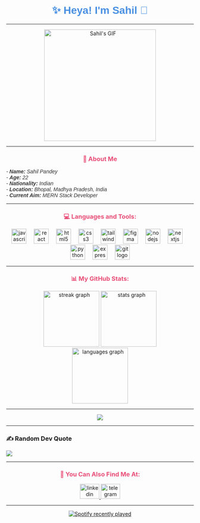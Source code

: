<h1 align="center" style="font-family: 'Arial', sans-serif; color: #4a90e2;">✨ Heya! I'm Sahil 👋</h1>

---

<p align="center">
  <img height="300" src="https://i.pinimg.com/originals/e1/7a/b9/e17ab9681bec36303a67cd0e13a7b170.gif" alt="Sahil's GIF">
</p>

---

<h3 align="center" style="color: #e94e77;">📖 About Me</h3>

<p align="left" style="font-family: 'Arial', sans-serif; color: #333;">
  <i>
    - <b>Name:</b> Sahil Pandey<br>
    - <b>Age:</b> 22<br>
    - <b>Nationality:</b> Indian<br>
    - <b>Location:</b> Bhopal, Madhya Pradesh, India<br>
    - <b>Current Aim:</b> MERN Stack Developer
  </i>
</p>

---

<h3 align="center" style="color: #e94e77;">💻 Languages and Tools:</h3>

<div align="center">
  <img src="https://cdn.jsdelivr.net/gh/devicons/devicon/icons/javascript/javascript-original.svg" height="40" alt="javascript logo"  />
  <img width="12" />
  <img src="https://cdn.jsdelivr.net/gh/devicons/devicon/icons/react/react-original.svg" height="40" alt="react logo"  />
  <img width="12" />
  <img src="https://cdn.jsdelivr.net/gh/devicons/devicon/icons/html5/html5-original.svg" height="40" alt="html5 logo"  />
  <img width="12" />
  <img src="https://cdn.jsdelivr.net/gh/devicons/devicon/icons/css3/css3-original.svg" height="40" alt="css3 logo"  />
  <img width="12" />
  <img src="https://cdn.jsdelivr.net/gh/devicons/devicon/icons/tailwindcss/tailwindcss-original-wordmark.svg" height="40" alt="tailwindcss logo"  />
  <img width="12" />
  <img src="https://cdn.jsdelivr.net/gh/devicons/devicon/icons/figma/figma-original.svg" height="40" alt="figma logo"  />
  <img width="12" />
  <img src="https://cdn.jsdelivr.net/gh/devicons/devicon/icons/nodejs/nodejs-original.svg" height="40" alt="nodejs logo"  />
  <img width="12" />
  <img src="https://cdn.jsdelivr.net/gh/devicons/devicon/icons/nextjs/nextjs-original.svg" height="40" alt="nextjs logo"  />
  <img width="12" />
  <img src="https://cdn.jsdelivr.net/gh/devicons/devicon/icons/python/python-original.svg" height="40" alt="python logo"  />
  <img width="12" />
  <img src="https://cdn.jsdelivr.net/gh/devicons/devicon/icons/express/express-original.svg" height="40" alt="express logo"  />
  <img width="12" />
  <img src="https://cdn.jsdelivr.net/gh/devicons/devicon/icons/git/git-original.svg" height="40" alt="git logo"  />
</div>

---

<h3 align="center" style="color: #e94e77;">📊 My GitHub Stats:</h3>

<div align="center">
  <img src="https://streak-stats.demolab.com?user=pandey-sahil&locale=en&mode=daily&theme=radical&hide_border=false&border_radius=5" height="150" alt="streak graph" />
  <img src="https://github-readme-stats.vercel.app/api?username=pandey-sahil&hide_title=false&hide_rank=false&show_icons=true&include_all_commits=true&count_private=true&disable_animations=false&theme=radical&locale=en&hide_border=false" height="150" alt="stats graph" />
  <br>
  <img src="https://github-readme-stats.vercel.app/api/top-langs?username=pandey-sahil&locale=en&hide_title=false&layout=compact&card_width=320&langs_count=5&theme=radical&hide_border=false" height="150" alt="languages graph" />
</div>

---

<div align="center">
  <img src="https://profile-counter.glitch.me/pandey-sahil/count.svg?"  />
</div>

---

### ✍️ Random Dev Quote

![](https://quotes-github-readme.vercel.app/api?type=horizontal&theme=gruvbox)


---

<h3 align="center" style="color: #e94e77;">🔗 You Can Also Find Me At:</h3>

<div align="center">
  <a href="https://www.linkedin.com/in/pandey-sahil" target="_blank">
    <img src="https://raw.githubusercontent.com/maurodesouza/profile-readme-generator/master/src/assets/icons/social/linkedin/default.svg" width="52" height="40" alt="linkedin logo"  />
  </a>
  <a href="https://www.telegram.me/pirateHunterX" target="_blank">
    <img src="https://raw.githubusercontent.com/maurodesouza/profile-readme-generator/master/src/assets/icons/social/telegram/default.svg" width="52" height="40" alt="telegram logo"  />
  </a>
</div>

---
 
<div align="center">
  <a href="https://open.spotify.com/user/313jac2l2ikcf4wltty2do7odxri">
    <img src="https://spotify-recently-played-readme.vercel.app/api?user=313jac2l2ikcf4wltty2do7odxri&count=1&unique=true" alt="Spotify recently played"  />
  </a>
</div>

###

